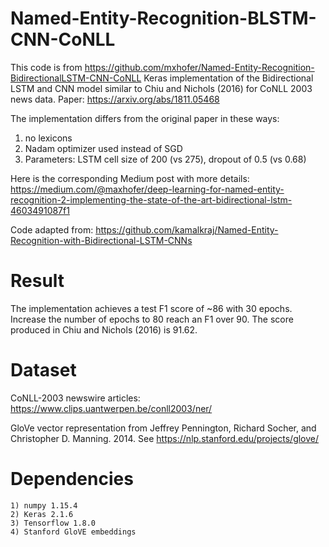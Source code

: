# Named-Entity-Recognition-BLSTM-CNN-CoNLL
  This code is from https://github.com/mxhofer/Named-Entity-Recognition-BidirectionalLSTM-CNN-CoNLL
  Keras implementation of the Bidirectional LSTM and CNN model similar to Chiu and Nichols (2016) for CoNLL 2003 news data. Paper: https://arxiv.org/abs/1811.05468

The implementation differs from the original paper in these ways:
  1) no lexicons
  2) Nadam optimizer used instead of SGD
  3) Parameters: LSTM cell size of 200 (vs 275), dropout of 0.5 (vs 0.68)

Here is the corresponding Medium post with more details: https://medium.com/@maxhofer/deep-learning-for-named-entity-recognition-2-implementing-the-state-of-the-art-bidirectional-lstm-4603491087f1

Code adapted from: https://github.com/kamalkraj/Named-Entity-Recognition-with-Bidirectional-LSTM-CNNs

# Result 
  The implementation achieves a test F1 score of ~86 with 30 epochs. Increase the number of epochs to 80 reach an F1 over 90. The score produced in Chiu and Nichols (2016) is 91.62. 

# Dataset
  CoNLL-2003 newswire articles: https://www.clips.uantwerpen.be/conll2003/ner/

  GloVe vector representation from Jeffrey Pennington, Richard Socher, and Christopher D. Manning. 2014. See https://nlp.stanford.edu/projects/glove/

# Dependencies 
    1) numpy 1.15.4
    2) Keras 2.1.6
    3) Tensorflow 1.8.0
    4) Stanford GloVE embeddings
 
 
 
 
 
